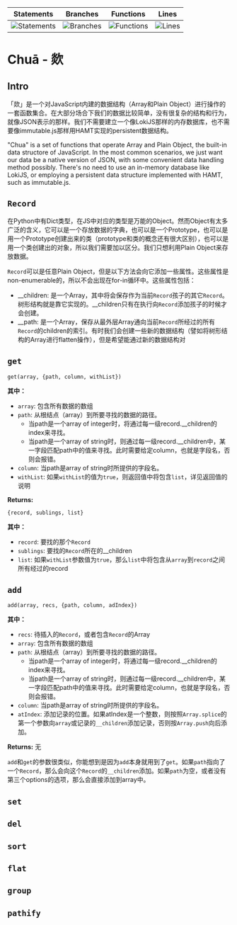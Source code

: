| Statements | Branches | Functions | Lines |
| -----------|----------|-----------|-------|
| ![Statements](https://img.shields.io/badge/Coverage-87.5%25-yellow.svg "Make me better!") | ![Branches](https://img.shields.io/badge/Coverage-72.49%25-red.svg "Make me better!") | ![Functions](https://img.shields.io/badge/Coverage-82.76%25-yellow.svg "Make me better!") | ![Lines](https://img.shields.io/badge/Coverage-100%25-brightgreen.svg "Make me better!") |

Chuā - 欻
=========

## Intro

「欻」是一个对JavaScript内建的数据结构（Array和Plain Object）进行操作的一套函数集合。在大部分场合下我们的数据比较简单，没有很复杂的结构和行为，就像JSON表示的那样。我们不需要建立一个像LokiJS那样的内存数据库，也不需要像immutable.js那样用HAMT实现的persistent数据结构。

"Chua" is a set of functions that operate Array and Plain Object, the built-in data structore of JavaScript. In the most common scenarios, we just want our data be a native version of JSON, with some convenient data handling method possibly. There's no need to use an in-memory database like LokiJS, or employing a persistent data structure implemented with HAMT, such as immutable.js.

## `Record`
在Python中有Dict类型，在JS中对应的类型是万能的Object。然而Object有太多广泛的含义，它可以是一个存放数据的字典，也可以是一个Prototype，也可以是用一个Prototype创建出来的类（prototype和类的概念还有很大区别），也可以是用一个类创建出的对象，所以我们需要加以区分。我们只想利用Plain Object来存放数据。

`Record`可以是任意Plain Object，但是以下方法会向它添加一些属性。这些属性是non-enumerable的，所以不会出现在for-in循环中。这些属性包括：

* __children: 是一个Array，其中将会保存作为当前`Record`孩子的其它`Record`。树形结构就是靠它实现的。__children只有在执行向`Record`添加孩子的时候才会创建。
* __path: 是一个Array，保存从最外层Array通向当前`Record`所经过的所有`Record`的children的索引。有时我们会创建一些新的数据结构（譬如将树形结构的Array进行flatten操作），但是希望能通过新的数据结构对

## `get`

```
get(array, {path, column, withList})
```
**其中：**
* `array`:    包含所有数据的数组
* `path`:     从根结点（array）到所要寻找的数据的路径。
  * 当path是一个array of integer时，将通过每一级record.__children的index来寻找。
  * 当path是一个array of string时，则通过每一级record.__children中，某一字段匹配path中的值来寻找。此时需要给定column，也就是字段名，否则会报错。
* `column`:   当path是array of string时所提供的字段名。
* `withList`: 如果`withList`的值为`true`，则返回值中将包含`list`，详见返回值的说明

**Returns:**
```
{record, sublings, list}
```
**其中：**
* `record`:   要找的那个`Record`
* `sublings`: 要找的`Record`所在的__children
* `list`: 如果`withList`参数值为`true`，那么`list`中将包含从`array`到`record`之间所有经过的record

## `add`

```
add(array, recs, {path, column, adIndex})
```
**其中：**
* `recs`:     待插入的`Record`，或者包含`Record`的Array
* `array`:    包含所有数据的数组
* `path`:     从根结点（array）到所要寻找的数据的路径。
  * 当path是一个array of integer时，将通过每一级record.__children的index来寻找。
  * 当path是一个array of string时，则通过每一级record.__children中，某一字段匹配path中的值来寻找。此时需要给定column，也就是字段名，否则会报错。
* `column`:   当path是array of string时所提供的字段名。
* `atIndex`: 添加记录的位置。如果atIndex是一个整数，则按照`Array.splice`的第一个参数向`array`或记录的`__children`添加记录，否则按`Array.push`向后添加。

**Returns:** 无

`add`和`get`的参数很类似，你能想到是因为`add`本身就用到了`get`。如果`path`指向了一个`Record`，那么会向这个`Record`的`__children`添加。如果`path`为空，或者没有第三个options的选项，那么会直接添加到array中。

## `set`
## `del`
## `sort`
## `flat`
## `group`
## `pathify`
